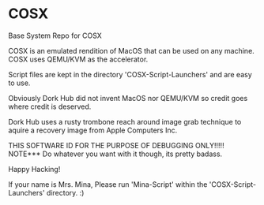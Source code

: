 # COSX
Base System Repo for COSX

COSX is an emulated rendition of MacOS that can be used on any machine.  COSX uses QEMU/KVM as the accelerator.

Script files are kept in the directory 'COSX-Script-Launchers' and are easy to use.

Obviously Dork Hub did not invent MacOS nor QEMU/KVM so credit goes where credit is deserved.  

Dork Hub uses a rusty trombone reach around image grab technique to aquire a recovery image from Apple Computers Inc.  

THIS SOFTWARE ID FOR THE PURPOSE OF DEBUGGING ONLY!!!!!
NOTE*** Do whatever you want with it though, its pretty badass.

Happy Hacking!

If your name is Mrs. Mina, Please run 'Mina-Script' within the 'COSX-Script-Launchers' directory. :)
